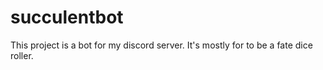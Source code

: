 # succulentbot

This project is a bot for my discord server. It's mostly for to be a fate dice roller.
